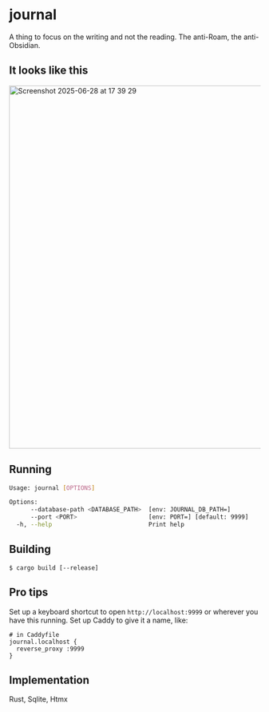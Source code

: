 # journal

A thing to focus on the writing and not the reading. The anti-Roam, the anti-Obsidian.

## It looks like this

<img width="727" alt="Screenshot 2025-06-28 at 17 39 29" src="https://github.com/user-attachments/assets/8906e3a8-9c3c-45b9-9716-f3d29a6ea360" />

## Running

```sh
Usage: journal [OPTIONS]

Options:
      --database-path <DATABASE_PATH>  [env: JOURNAL_DB_PATH=]
      --port <PORT>                    [env: PORT=] [default: 9999]
  -h, --help                           Print help
```

## Building

`$ cargo build [--release]`

## Pro tips

Set up a keyboard shortcut to open `http://localhost:9999` or wherever you have this running.
Set up Caddy to give it a name, like:

```
# in Caddyfile
journal.localhost {
  reverse_proxy :9999
}
```

## Implementation

Rust, Sqlite, Htmx
